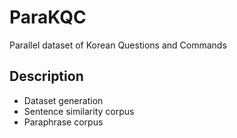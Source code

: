 # ParaKQC
Parallel dataset of Korean Questions and Commands

## Description
- Dataset generation
- Sentence similarity corpus
- Paraphrase corpus
